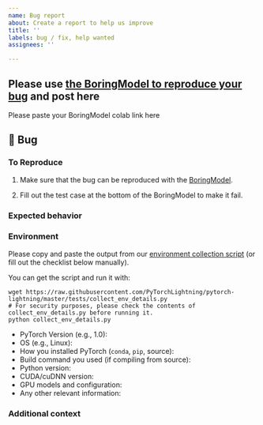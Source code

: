 ```yaml
---
name: Bug report
about: Create a report to help us improve
title: ''
labels: bug / fix, help wanted
assignees: ''

---
```

## Please use [the BoringModel to reproduce your bug](https://colab.research.google.com/drive/1HvWVVTK8j2Nj52qU4Q4YCyzOm0_aLQF3?usp=sharing) and post here

Please paste your BoringModel colab link here

## 🐛 Bug

<!-- A clear and concise description of what the bug is. -->

### To Reproduce

1. Make sure that the bug can be reproduced with the [BoringModel](https://github.com/PyTorchLightning/pytorch-lightning/blob/master/pl_examples/bug_report_model.py).

2. Fill out the test case at the bottom of the BoringModel to make it fail.

### Expected behavior

<!-- A clear and concise description of what you expected to happen. -->

### Environment

Please copy and paste the output from our
[environment collection script](https://raw.githubusercontent.com/PyTorchLightning/pytorch-lightning/master/tests/collect_env_details.py)
(or fill out the checklist below manually).

You can get the script and run it with:
```
wget https://raw.githubusercontent.com/PyTorchLightning/pytorch-lightning/master/tests/collect_env_details.py
# For security purposes, please check the contents of collect_env_details.py before running it.
python collect_env_details.py
```

 - PyTorch Version (e.g., 1.0):
 - OS (e.g., Linux):
 - How you installed PyTorch (`conda`, `pip`, source):
 - Build command you used (if compiling from source):
 - Python version:
 - CUDA/cuDNN version:
 - GPU models and configuration:
 - Any other relevant information:

### Additional context

<!-- Add any other context about the problem here. -->
